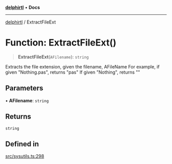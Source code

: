 [**delphirtl**](../README.md) • **Docs**

***

[delphirtl](../globals.md) / ExtractFileExt

# Function: ExtractFileExt()

> **ExtractFileExt**(`AFilename`): `string`

Extracts the file extension, given the filename, AFileName
For example, if given "Nothing.pas", returns "pas"
If given "Nothing", returns ""

## Parameters

• **AFilename**: `string`

## Returns

`string`

## Defined in

[src/sysutils.ts:298](https://github.com/chuacw/delphirtl/blob/48cfb097286672c971bbebd46ef739959b561e2a/src/sysutils.ts#L298)
